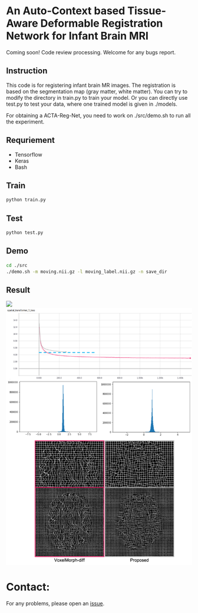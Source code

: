 # An Auto-Context based Tissue-Aware Deformable Registration Network for Infant Brain MRI
Coming soon! Code review processing. Welcome for any bugs report.


## Instruction
This code is for registering infant brain MR images. The registration is based on the segmentation map (gray matter, white matter). You can try to modify the directory in train.py to train your model. Or you can directly use test.py to test your data, where one trained model is given in ./models.

For obtaining a ACTA-Reg-Net, you need to work on ./src/demo.sh to run all the experiment.

## Requriement
- Tensorflow
- Keras
- Bash

## Train
```bash
python train.py
```

## Test
```bash
python test.py
```

## Demo
```bash
cd ./src
./demo.sh -m moving.nii.gz -l moving_label.nii.gz -n save_dir
```
## Result
<img src='./Fig/Result_with_Grid.png' />
<img src='./Fig/Smoothness_Comparison.png'>

# Contact:
For any problems, please open an [issue](https://github.com/Barnonewdm/ACTA-Reg-Net/issues/new).
